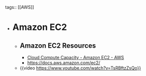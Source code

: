 tags:: [[AWS]]

- # Amazon EC2
	- ## Amazon EC2 Resources
		- [Cloud Compute Capacity - Amazon EC2 - AWS](https://aws.amazon.com/ec2/)
		- https://docs.aws.amazon.com/ec2/
	- {{video https://www.youtube.com/watch?v=TsRBftzZsQo}}